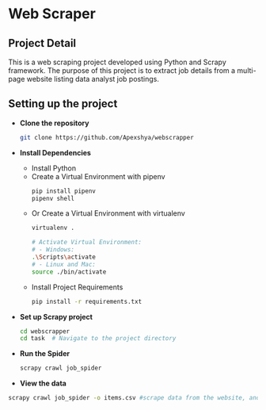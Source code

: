 # Web Scraper

## Project Detail
This is a web scraping project developed using Python and Scrapy framework. The purpose of this project is to extract job details from a multi-page website listing data analyst job postings.

## Setting up the project

- **Clone the repository**
  ```bash
  git clone https://github.com/Apexshya/webscrapper

- **Install Dependencies**
  - Install Python
  - Create a Virtual Environment with pipenv
    ```bash
    pip install pipenv
    pipenv shell
    ```
  - Or Create a Virtual Environment with virtualenv
    ```bash
    virtualenv .

    # Activate Virtual Environment:
    # - Windows:
    .\Scripts\activate
    # - Linux and Mac:
    source ./bin/activate
    ```
  - Install Project Requirements
    ```bash
    pip install -r requirements.txt
    ```

- **Set up Scrapy project**
  ```bash
  cd webscrapper
  cd task  # Navigate to the project directory


- **Run the Spider**
  ```bash
  scrapy crawl job_spider

  
 - **View the data**
  ```bash
  scrapy crawl job_spider -o items.csv #scrape data from the website, and save the scraped data to a CSV file named "items.csv" in the current directory.


